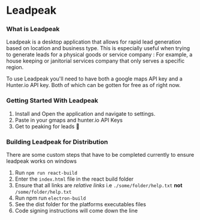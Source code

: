 # Leadpeak

### What is Leadpeak

Leadpeak is a desktop application that allows for rapid lead generation based on location and business type.
This is especially useful when trying to generate leads for a physical goods or service company : For example,
a house keeping or janitorial services company that only serves a specific region.

To use Leadpeak you'll need to have both a google maps API key and a Hunter.io API key.
Both of which can be gotten for free as of right now.

### Getting Started With Leadpeak

1. Install and Open the application and navigate to settings.
2. Paste in your gmaps and hunter.io API Keys
3. Get to peaking for leads :tada:

### Building Leadpeak for Distribution

There are some custom steps that have to be completed currently to ensure leadpeak works on windows

1. Run `npm run react-build`
2. Enter the `index.html` file in the react build folder
3. Ensure that all links are _relative links_ i.e `./some/folder/help.txt` **not** `/some/folder/help.txt`
4. Run npm run `electron-build`
5. See the dist folder for the platforms executables files
6. Code signing instructions will come down the line
